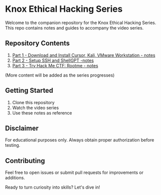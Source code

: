 # Knox Ethical Hacking Series

Welcome to the companion repository for the Knox Ethical Hacking Series. This repo contains notes and guides to accompany the video series.

## Repository Contents

1. [Part 1 - Download and Install Cursor, Kali, VMware Workstation - notes](part_1_notes/part_1_notes.md)
2. [Part 2 - Setup SSH and ShellGPT -notes](part_2_notes/part_2_notes.md)
3. [Part 3 - Try Hack Me CTF: Rootme - notes](part_3_notes/part_3_notes.md)

(More content will be added as the series progresses)

## Getting Started

1. Clone this repository
2. Watch the video series
3. Use these notes as reference

## Disclaimer

For educational purposes only. Always obtain proper authorization before testing.

## Contributing

Feel free to open issues or submit pull requests for improvements or additions.

Ready to turn curiosity into skills? Let's dive in!